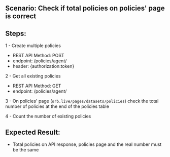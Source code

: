 ## Scenario: Check if total policies on policies' page is correct
## Steps:
1 - Create multiple policies

- REST API Method: POST
- endpoint: /policies/agent/
- header: {authorization:token}

2 - Get all existing policies

- REST API Method: GET
- endpoint: /policies/agent/

3 - On policies' page (`orb.live/pages/datasets/policies`) check the total number of policies at the end of the policies table

4 - Count the number of existing policies

## Expected Result:
- Total policies on API response, policies page and the real number must be the same 

